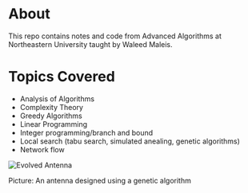 # About
This repo contains notes and code from Advanced Algorithms at Northeastern University taught by Waleed Maleis.

# Topics Covered
+ Analysis of Algorithms
+ Complexity Theory
+ Greedy Algorithms
+ Linear Programming
+ Integer programming/branch and bound
+ Local search (tabu search, simulated anealing, genetic algorithms)
+ Network flow

![Evolved Antenna](https://proxy.duckduckgo.com/iu/?u=http%3A%2F%2Fwww.genetic-programming.com%2Flohnevolved-antenna.gif&f=1)  

Picture: An antenna designed using a genetic algorithm
